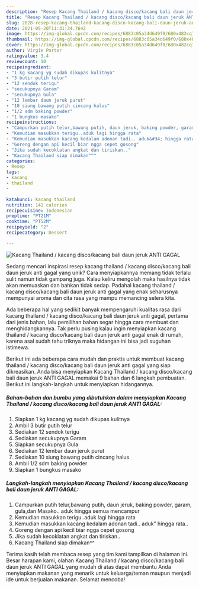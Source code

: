 ```yaml
---
description: "Resep Kacang Thailand / kacang disco/kacang bali daun jeruk ANTI GAGAL yang Bisa Manjain Lidah"
title: "Resep Kacang Thailand / kacang disco/kacang bali daun jeruk ANTI GAGAL yang Bisa Manjain Lidah"
slug: 2028-resep-kacang-thailand-kacang-disco-kacang-bali-daun-jeruk-anti-gagal-yang-bisa-manjain-lidah
date: 2021-05-20T11:31:34.764Z
image: https://img-global.cpcdn.com/recipes/6883c05a34d649f0/680x482cq70/kacang-thailand-kacang-discokacang-bali-daun-jeruk-anti-gagal-foto-resep-utama.jpg
thumbnail: https://img-global.cpcdn.com/recipes/6883c05a34d649f0/680x482cq70/kacang-thailand-kacang-discokacang-bali-daun-jeruk-anti-gagal-foto-resep-utama.jpg
cover: https://img-global.cpcdn.com/recipes/6883c05a34d649f0/680x482cq70/kacang-thailand-kacang-discokacang-bali-daun-jeruk-anti-gagal-foto-resep-utama.jpg
author: Virgie Porter
ratingvalue: 3.4
reviewcount: 10
recipeingredient:
- "1 kg kacang yg sudah dikupas kulitnya"
- "3 butir putih telur"
- "12 sendok terigu"
- "secukupnya Garam"
- "secukupnya Gula"
- "12 lembar daun jeruk purut"
- "10 siung bawang putih cincang halus"
- "1/2 sdm baking powder"
- "1 bungkus masako"
recipeinstructions:
- "Campurkan putih telur,bawang putih, daun jeruk, baking powder, garam, gula,dan Masako.. aduk hingga semua mencampur"
- "Kemudian masukkan terigu..aduk lagi hingga rata"
- "Kemudian masukkan kacang kedalam adonan tadi.. aduk&#34; hingga rata.."
- "Goreng dengan api kecil biar ngga cepet gosong"
- "Jika sudah kecoklatan angkat dan tiriskan.."
- "Kacang Thailand siap dimakan^^"
categories:
- Resep
tags:
- kacang
- thailand
- 

katakunci: kacang thailand  
nutrition: 141 calories
recipecuisine: Indonesian
preptime: "PT21M"
cooktime: "PT52M"
recipeyield: "2"
recipecategory: Dessert

---
```



![Kacang Thailand / kacang disco/kacang bali daun jeruk ANTI GAGAL](https://img-global.cpcdn.com/recipes/6883c05a34d649f0/680x482cq70/kacang-thailand-kacang-discokacang-bali-daun-jeruk-anti-gagal-foto-resep-utama.jpg)

Sedang mencari inspirasi resep kacang thailand / kacang disco/kacang bali daun jeruk anti gagal yang unik? Cara menyiapkannya memang tidak terlalu sulit namun tidak gampang juga. Kalau keliru mengolah maka hasilnya tidak akan memuaskan dan bahkan tidak sedap. Padahal kacang thailand / kacang disco/kacang bali daun jeruk anti gagal yang enak seharusnya mempunyai aroma dan cita rasa yang mampu memancing selera kita.



Ada beberapa hal yang sedikit banyak mempengaruhi kualitas rasa dari kacang thailand / kacang disco/kacang bali daun jeruk anti gagal, pertama dari jenis bahan, lalu pemilihan bahan segar hingga cara membuat dan menghidangkannya. Tak perlu pusing kalau ingin menyiapkan kacang thailand / kacang disco/kacang bali daun jeruk anti gagal enak di rumah, karena asal sudah tahu triknya maka hidangan ini bisa jadi suguhan istimewa.


Berikut ini ada beberapa cara mudah dan praktis untuk membuat kacang thailand / kacang disco/kacang bali daun jeruk anti gagal yang siap dikreasikan. Anda bisa menyiapkan Kacang Thailand / kacang disco/kacang bali daun jeruk ANTI GAGAL memakai 9 bahan dan 6 langkah pembuatan. Berikut ini langkah-langkah untuk menyiapkan hidangannya.

<!--inarticleads1-->

##### Bahan-bahan dan bumbu yang dibutuhkan dalam menyiapkan Kacang Thailand / kacang disco/kacang bali daun jeruk ANTI GAGAL:

1. Siapkan 1 kg kacang yg sudah dikupas kulitnya
1. Ambil 3 butir putih telur
1. Sediakan 12 sendok terigu
1. Sediakan secukupnya Garam
1. Siapkan secukupnya Gula
1. Sediakan 12 lembar daun jeruk purut
1. Sediakan 10 siung bawang putih cincang halus
1. Ambil 1/2 sdm baking powder
1. Siapkan 1 bungkus masako




<!--inarticleads2-->

##### Langkah-langkah menyiapkan Kacang Thailand / kacang disco/kacang bali daun jeruk ANTI GAGAL:

1. Campurkan putih telur,bawang putih, daun jeruk, baking powder, garam, gula,dan Masako.. aduk hingga semua mencampur
1. Kemudian masukkan terigu..aduk lagi hingga rata
1. Kemudian masukkan kacang kedalam adonan tadi.. aduk&#34; hingga rata..
1. Goreng dengan api kecil biar ngga cepet gosong
1. Jika sudah kecoklatan angkat dan tiriskan..
1. Kacang Thailand siap dimakan^^




Terima kasih telah membaca resep yang tim kami tampilkan di halaman ini. Besar harapan kami, olahan Kacang Thailand / kacang disco/kacang bali daun jeruk ANTI GAGAL yang mudah di atas dapat membantu Anda menyiapkan makanan yang menarik untuk keluarga/teman maupun menjadi ide untuk berjualan makanan. Selamat mencoba!
